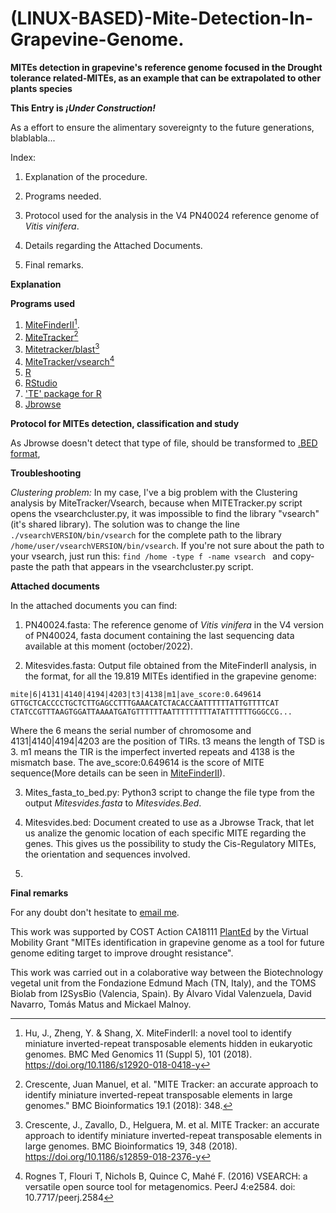 # (LINUX-BASED)-Mite-Detection-In-Grapevine-Genome.
**MITEs detection in grapevine's reference genome focused in the Drought tolerance related-MITEs, as an example that can be extrapolated to other plants species**

**This Entry is  _¡Under Construction!_**

As a effort to ensure the alimentary sovereignty to the future generations, blablabla...

Index:

1. Explanation of the procedure.

2. Programs needed.

3. Protocol used for the analysis in the V4 PN40024 reference genome of _Vitis vinifera_.

4. Details regarding the Attached Documents.

6. Final remarks.


**Explanation**


**Programs used**
1. [MiteFinderII](https://github.com/jhu99/miteFinder)[^4].
2. [MiteTracker](https://github.com/INTABiotechMJ/MITE-Tracker)[^3]
3. [Mitetracker/blast](https://blast.ncbi.nlm.nih.gov/doc/elastic-blast/tutorials/pypi-install.html)[^2]
4. [MiteTracker/vsearch](https://github.com/torognes/vsearch)[^1]
5. [R](www.r-project.org)
6. [RStudio](www.rstudio.com)
7. ['TE' package for R](https://cran.r-project.org/web/packages/TE/index.html)
8. [Jbrowse](https://jbrowse.org/jb2/)


**Protocol for MITEs detection, classification and study**

As Jbrowse doesn't detect that type of file, should be transformed to [.BED format](https://genome.ucsc.edu/FAQ/FAQformat.html#format1), 

**Troubleshooting**

*Clustering problem:* In my case, I've a big problem with the Clustering analysis by MiteTracker/Vsearch, because when MITETracker.py script opens the vsearchcluster.py, it was impossible to find the library "vsearch" (it's shared library). The solution was to change the line `./vsearchVERSION/bin/vsearch`  for the complete path to the library `/home/user/vsearchVERSION/bin/vsearch`.
If you're not sure about the path to your vsearch, just run this:
`find /home -type f -name vsearch `
and copy-paste the path that appears in the vsearchcluster.py script.

**Attached documents**

In the attached documents you can find:

1. PN40024.fasta: The reference genome of _Vitis vinifera_ in the V4 version of PN40024, fasta document containing the last sequencing data available at this moment (october/2022). 

2. Mitesvides.fasta: Output file obtained from the MiteFinderII analysis, in the format, for all the 19.819 MITEs identified in the grapevine genome:

`mite|6|4131|4140|4194|4203|t3|4138|m1|ave_score:0.649614 
GTTGCTCACCCCTGCTCTTGAGCCTTTGAAACATCTACACCAATTTTTTATTGTTTTCAT 
CTATCCGTTTAAGTGGATTAAAATGATGTTTTTTAATTTTTTTTTATATTTTTTGGGCCG...`

Where the 6 means the serial number of chromosome and 4131|4140|4194|4203 are the position of TIRs. t3 means the length of TSD is 3. m1 means the TIR is the imperfect inverted repeats and 4138 is the mismatch base. The ave_score:0.649614 is the score of MITE sequence(More details can be seen in [MiteFinderII](https://github.com/jhu99/miteFinder)).

3. Mites_fasta_to_bed.py: Python3 script to change the file type from the output *Mitesvides.fasta* to *Mitesvides.Bed*.

4. Mitesvides.bed: Document created to use as a Jbrowse Track, that let us analize the genomic location of each specific MITE regarding the genes. This gives us the possibility to study the Cis-Regulatory MITEs, the orientation and sequences involved. 

6. 

**Final remarks**

For any doubt don't hesitate to [email me](alvaro.vidal@fmach.it).

This work was supported by COST Action CA18111 [PlantEd](https://plantgenomeediting.eu/) by the Virtual Mobility Grant "MITEs identification in grapevine genome as a tool for future genome editing target to improve drought resistance".

This work was carried out in a colaborative way between the Biotechnology vegetal unit from the Fondazione Edmund Mach (TN, Italy), and the TOMS Biolab from I2SysBio (Valencia, Spain). By Álvaro Vidal Valenzuela, David Navarro, Tomás Matus and Mickael Malnoy.



[^1]: Rognes T, Flouri T, Nichols B, Quince C, Mahé F. (2016) VSEARCH: a versatile open source tool for metagenomics. PeerJ 4:e2584. doi: 10.7717/peerj.2584
[^2]: Crescente, J., Zavallo, D., Helguera, M. et al. MITE Tracker: an accurate approach to identify miniature inverted-repeat transposable elements in large genomes. BMC Bioinformatics 19, 348 (2018). https://doi.org/10.1186/s12859-018-2376-y
[^3]: Crescente, Juan Manuel, et al. "MITE Tracker: an accurate approach to identify miniature inverted-repeat transposable elements in large genomes." BMC Bioinformatics 19.1 (2018): 348. 
[^4]: Hu, J., Zheng, Y. & Shang, X. MiteFinderII: a novel tool to identify miniature inverted-repeat transposable elements hidden in eukaryotic genomes. BMC Med Genomics 11 (Suppl 5), 101 (2018). https://doi.org/10.1186/s12920-018-0418-y

 
